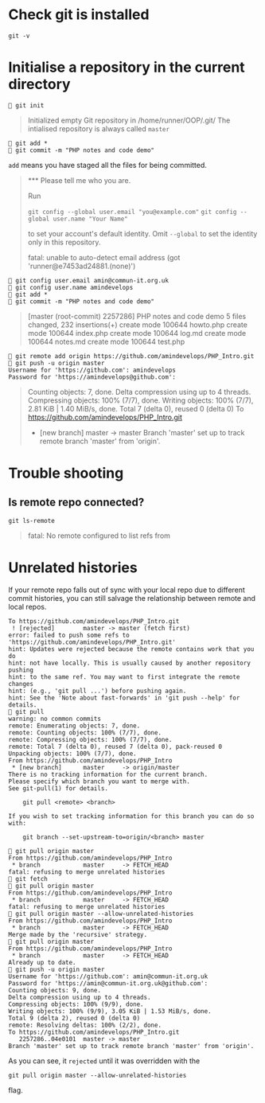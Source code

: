 # Check git is installed

`git -v`

# Initialise a repository in the current directory

```
 git init
```
> Initialized empty Git repository in /home/runner/OOP/.git/
The intialised repository is always called `master`
```
 git add *
 git commit -m "PHP notes and code demo"
```
`add` means you have staged all the files for being committed.
>
>*** Please tell me who you are.
>
>Run
>
>  `git config --global user.email "you@example.com"`
>  `git config --global user.name "Your Name"`
>
>to set your account's default identity.
>Omit `--global` to set the identity only in this repository.
>
>fatal: unable to auto-detect email address (got 'runner@e7453ad24881.(none)')

```
 git config user.email amin@commun-it.org.uk
 git config user.name amindevelops
 git add *
 git commit -m "PHP notes and code demo"
```

>[master (root-commit) 2257286] PHP notes and code demo
> 5 files changed, 232 insertions(+)
> create mode 100644 howto.php
> create mode 100644 index.php
> create mode 100644 log.md
> create mode 100644 notes.md
> create mode 100644 test.php

```
 git remote add origin https://github.com/amindevelops/PHP_Intro.git
 git push -u origin master
Username for 'https://github.com': amindevelops
Password for 'https://amindevelops@github.com': 
```

>Counting objects: 7, done.
>Delta compression using up to 4 threads.
>Compressing objects: 100% (7/7), done.
>Writing objects: 100% (7/7), 2.81 KiB | 1.40 MiB/s, done.
>Total 7 (delta 0), reused 0 (delta 0)
>To https://github.com/amindevelops/PHP_Intro.git
> * [new branch]      master -> master
>Branch 'master' set up to track remote branch 'master' from 'origin'.

# Trouble shooting

## Is remote repo connected?

`git ls-remote`

> fatal: No remote configured to list refs from

# Unrelated histories

If your remote repo falls out of sync with your local repo due to different commit histories, you can still salvage the relationship between remote and local repos.


```
To https://github.com/amindevelops/PHP_Intro.git
 ! [rejected]        master -> master (fetch first)
error: failed to push some refs to 'https://github.com/amindevelops/PHP_Intro.git'
hint: Updates were rejected because the remote contains work that you do
hint: not have locally. This is usually caused by another repository pushing
hint: to the same ref. You may want to first integrate the remote changes
hint: (e.g., 'git pull ...') before pushing again.
hint: See the 'Note about fast-forwards' in 'git push --help' for details.
 git pull
warning: no common commits
remote: Enumerating objects: 7, done.
remote: Counting objects: 100% (7/7), done.
remote: Compressing objects: 100% (7/7), done.
remote: Total 7 (delta 0), reused 7 (delta 0), pack-reused 0
Unpacking objects: 100% (7/7), done.
From https://github.com/amindevelops/PHP_Intro
 * [new branch]      master     -> origin/master
There is no tracking information for the current branch.
Please specify which branch you want to merge with.
See git-pull(1) for details.

    git pull <remote> <branch>

If you wish to set tracking information for this branch you can do so with:

    git branch --set-upstream-to=origin/<branch> master

 git pull origin master
From https://github.com/amindevelops/PHP_Intro
 * branch            master     -> FETCH_HEAD
fatal: refusing to merge unrelated histories
 git fetch
 git pull origin master
From https://github.com/amindevelops/PHP_Intro
 * branch            master     -> FETCH_HEAD
fatal: refusing to merge unrelated histories
 git pull origin master --allow-unrelated-histories
From https://github.com/amindevelops/PHP_Intro
 * branch            master     -> FETCH_HEAD
Merge made by the 'recursive' strategy.
 git pull origin master
From https://github.com/amindevelops/PHP_Intro
 * branch            master     -> FETCH_HEAD
Already up to date.
 git push -u origin master 
Username for 'https://github.com': amin@commun-it.org.uk
Password for 'https://amin@commun-it.org.uk@github.com': 
Counting objects: 9, done.
Delta compression using up to 4 threads.
Compressing objects: 100% (9/9), done.
Writing objects: 100% (9/9), 3.05 KiB | 1.53 MiB/s, done.
Total 9 (delta 2), reused 0 (delta 0)
remote: Resolving deltas: 100% (2/2), done.
To https://github.com/amindevelops/PHP_Intro.git
   2257286..04e0101  master -> master
Branch 'master' set up to track remote branch 'master' from 'origin'.
```
As you can see, it `rejected` until it was overridden with the 
```
git pull origin master --allow-unrelated-histories
```
flag.
